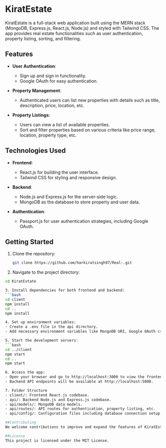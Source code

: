 # KiratEstate

KiratEstate is a full-stack web application built using the MERN stack (MongoDB, Express.js, React.js, Node.js) and styled with Tailwind CSS. The app provides real estate functionalities such as user authentication, property listing, sorting, and filtering.

## Features

- **User Authentication**:
  - Sign up and sign in functionality.
  - Google OAuth for easy authentication.

- **Property Management**:
  - Authenticated users can list new properties with details such as title, description, price, location, etc.

- **Property Listings**:
  - Users can view a list of available properties.
  - Sort and filter properties based on various criteria like price range, location, property type, etc.

## Technologies Used

- **Frontend**:
  - React.js for building the user interface.
  - Tailwind CSS for styling and responsive design.

- **Backend**:
  - Node.js and Express.js for the server-side logic.
  - MongoDB as the database to store property and user data.

- **Authentication**:
  - Passport.js for user authentication strategies, including Google OAuth.

## Getting Started

1. Clone the repository:
   ```bash
   git clone https://github.com/harkiratsingh97/Real-.git

2. Navigate to the project directory:
  ```bash
  cd KiratEstate

3. Install dependencies for both frontend and backend:
  ```bash
  cd client
  npm install
  cd ..
  npm install

4. Set up environment variables:
- Create a .env file in the api directory.
- Add necessary environment variables like MongoDB URI, Google OAuth credentials, etc.

5. Start the development servers:
  ```bash
  cd ../client
  npm start
  cd ..
  npm start

6. Access the app:
- Open your browser and go to http://localhost:3000 to view the frontend.
- Backend API endpoints will be available at http://localhost:5000.

7. Folder Structure
- client/: Frontend React.js codebase.
- api/: Backend Node.js and Express.js codebase.
  - api/models/: MongoDB data models.
  - api/routes/: API routes for authentication, property listing, etc.
  - api/config/: Configuration files including database connection setup, Passport.js strategies, etc.

##Contributing
We welcome contributions to improve and expand the features of KiratEstate. Feel free to fork the repository, make changes, and submit pull requests.

##License
This project is licensed under the MIT License.




